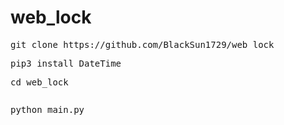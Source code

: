 # web_lock



<pre>git clone https://github.com/BlackSun1729/web_lock </pre>
<pre>pip3 install DateTime </pre>
<pre>cd web_lock<pre>
<pre>python main.py</pre>

